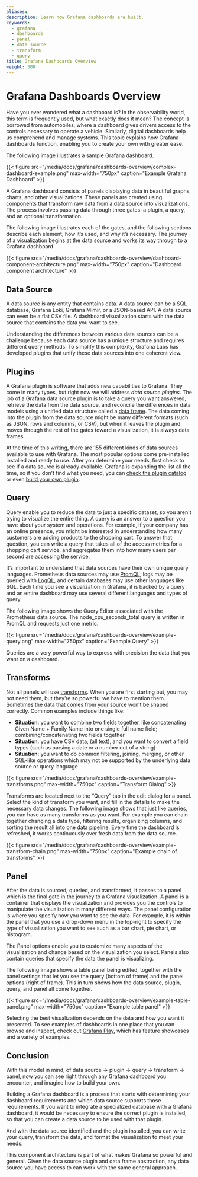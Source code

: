 ```yaml
---
aliases:
description: Learn how Grafana dashboards are built.
keywords:
  - grafana
  - dashboards
  - panel
  - data source
  - transform
  - query
title: Grafana Dashboards Overview
weight: 300
---
```


# Grafana Dashboards Overview

Have you ever wondered what a dashboard is? In the observability world, this term is frequently used, but what exactly does it mean? The concept is borrowed from automobiles, where a dashboard gives drivers access to the controls necessary to operate a vehicle. Similarly, digital dashboards help us comprehend and manage systems. This topic explains how Grafana dashboards function, enabling you to create your own with greater ease.

The following image illustrates a sample Grafana dashboard.

{{< figure src="/media/docs/grafana/dashboards-overview/complex-dashboard-example.png" max-width="750px" caption="Example Grafana Dashboard" >}}

A Grafana dashboard consists of panels displaying data in beautiful graphs, charts, and other visualizations. These panels are created using components that transform raw data from a data source into visualizations. The process involves passing data through three gates: a plugin, a query, and an optional transformation.

The following image illustrates each of the gates, and the following sections describe each element, how it’s used, and why it’s necessary. The journey of a visualization begins at the data source and works its way through to a Grafana dashboard.

{{< figure src="/media/docs/grafana/dashboards-overview/dashboard-component-architecture.png" max-width="750px" caption="Dashboard component architecture" >}}

## Data Source

A data source is any entity that contains data. A data source can be a SQL database, Grafana Loki, Grafana Mimir, or a JSON-based API. A data source can even be a flat CSV file. A dashboard visualization starts with the data source that contains the data you want to see.

Understanding the differences between various data sources can be a challenge because each data source has a unique structure and requires different query methods. To simplify this complexity, Grafana Labs has developed plugins that unify these data sources into one coherent view.

## Plugins

A Grafana plugin is software that adds new capabilities to Grafana. They come in many types, but right now we will address _data source plugins_. The job of a Grafana data source plugin is to take a query you want answered, retrieve the  data from the data source, and reconcile the differences in data models using a unified data structure called a [data frame](https://grafana.com/docs/grafana/latest/developers/plugins/data-frames/). The data coming into the plugin from the data source might be many different formats (such as JSON, rows and columns, or CSV), but when it leaves the plugin and moves through the rest of the gates toward a visualization, it is always data frames.

At the time of this writing, there are 155 different kinds of data sources available to use with Grafana.  The most popular options come pre-installed installed and  ready to use. After you determine your needs, first check to see if a data source is already available. Grafana is expanding the list all the time, so if you don’t find what you need, you can [check the plugin catalog](https://grafana.com/grafana/plugins/?type=datasource) or even [build your own plugin](https://grafana.com/tutorials/build-a-data-source-plugin/).

## Query

Query enable you to reduce the data to just a specific dataset, so you aren't trying to visualize the entire thing. A query is an answer to a question you have about your system and operations. For example, if your company has an online presence, you might be interested in understanding how many customers are adding products to the shopping cart. To answer that question, you can write a query that  takes all of the access metrics for a shopping cart service, and aggregates them into how many users per second are accessing the service.

It’s important to understand that data sources have their own unique query languages. Prometheus data sources may use [PromQL](/blog/2020/02/04/introduction-to-promql-the-prometheus-query-language/), logs may be queried with [LogQL](https://grafana.com/docs/loki/latest/logql/), and certain databases may use other languages like SQL.  Each time you see a visualization in Grafana, it is backed by a query and an entire dashboard may use several different languages and types of query.

The following image shows the Query Editor associated with the Prometheus data source. The node_cpu_seconds_total query is written in PromQL and requests just one metric.

{{< figure src="/media/docs/grafana/dashboards-overview/example-query.png" max-width="750px" caption="Example Query" >}}

Queries are a very powerful way to express with precision the data that you want on a dashboard.

## Transforms

Not all panels will use [transforms](https://grafana.com/docs/grafana/latest/panels-visualizations/query-transform-data/transform-data/). When you are first starting out, you may not need them, but they’re so powerful we have to mention them.  Sometimes the data that comes from your source won’t be shaped correctly.  Common examples include things like:

* **Situation**: you want to combine two fields together, like concatenating Given Name + Family Name into one single full name field; combining/concatenating two fields together
* **Situation**: you have CSV data, (all text), and you want to convert a field types (such as parsing a date or a number out of a string)
* **Situation**: you want to do common filtering, joining, merging, or other SQL-like operations which may not be supported by the underlying data source or query language

{{< figure src="/media/docs/grafana/dashboards-overview/example-transforms.png" max-width="750px" caption="Transform Dialog" >}}

Transforms are located next to the “Query” tab in the edit dialog for a panel. Select the kind of transform you want, and fill in the details to make the necessary data changes. The following image shows that just like queries, you can have as many transforms as you want. For example you can chain together changing a data type, filtering results, organizing columns, and sorting the result all into one data pipeline. Every time the dashboard is refreshed, it works continuously over fresh data from the data source.

{{< figure src="/media/docs/grafana/dashboards-overview/example-transform-chain.png" max-width="750px" caption="Example chain of transforms" >}}

## Panel

After the data is sourced, queried, and transformed, it passes to a panel which is the  final gate in the journey to a Grafana visualization.  A panel is a container that displays the visualization and provides you the controls to manipulate the visualization in many different ways.  The panel configuration is where you specify how you want to see the data. For example, it is within the panel that you use a drop-down menu in the top-right to specify the type of visualization you want to see such as a bar chart, pie chart, or histogram.

The Panel options enable you to customize many aspects of the visualization and change based on the visualization you select. Panels also contain queries that specify the data the panel is visualizing.

The following image shows a table panel being edited, together with the panel settings that let you see the query (bottom of frame) and the panel options (right of frame). This in turn shows how the data source, plugin, query, and panel all come together.

{{< figure src="/media/docs/grafana/dashboards-overview/example-table-panel.png" max-width="750px" caption="Example table panel" >}}

Selecting the best visualization depends on the data and how you want it presented.  To see examples of dashboards in one place that you can browse and inspect, check out [Grafana Play](https://play.grafana.org/), which has feature showcases and a variety of examples.

## Conclusion

With this model in mind, of data source -> plugin -> query -> transform -> panel, now you can see right through any Grafana dashboard you encounter, and imagine how to build your own.

Building a Grafana dashboard is a process that starts with determining your dashboard requirements and which data source supports those requirements. If you want to integrate a specialized database with a Grafana dashboard, it would be necessary to ensure the correct plugin is installed, so that you can create a data source to be used with that plugin.

And with the data source identified and the plugin installed, you can write your query, transform the data, and format the visualization to meet your needs.

This component architecture is part of what makes Grafana so powerful and general.  Given the data source plugin and data frame abstraction, any data source you have access to can work with the same general approach.
